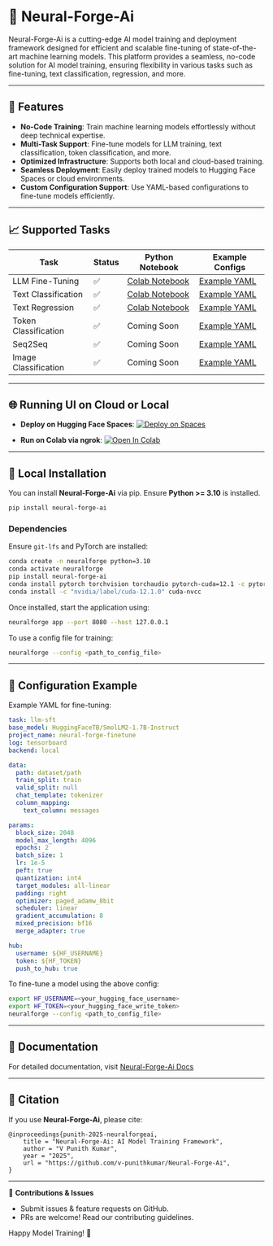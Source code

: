 # 🤖 Neural-Forge-Ai

Neural-Forge-Ai is a cutting-edge AI model training and deployment framework designed for efficient and scalable fine-tuning of state-of-the-art machine learning models. This platform provides a seamless, no-code solution for AI model training, ensuring flexibility in various tasks such as fine-tuning, text classification, regression, and more.

---

## 🔧 Features

- **No-Code Training**: Train machine learning models effortlessly without deep technical expertise.
- **Multi-Task Support**: Fine-tune models for LLM training, text classification, token classification, and more.
- **Optimized Infrastructure**: Supports both local and cloud-based training.
- **Seamless Deployment**: Easily deploy trained models to Hugging Face Spaces or cloud environments.
- **Custom Configuration Support**: Use YAML-based configurations to fine-tune models efficiently.

---

## 📈 Supported Tasks

| Task | Status | Python Notebook | Example Configs |
| --- | --- | --- | --- |
| LLM Fine-Tuning | ✅ | [Colab Notebook](https://colab.research.google.com/) | [Example YAML](configs/llm_finetune.yaml) |
| Text Classification | ✅ | [Colab Notebook](https://colab.research.google.com/) | [Example YAML](configs/text_classification.yaml) |
| Text Regression | ✅ | [Colab Notebook](https://colab.research.google.com/) | [Example YAML](configs/text_regression.yaml) |
| Token Classification | ✅ | Coming Soon | [Example YAML](configs/token_classification.yaml) |
| Seq2Seq | ✅ | Coming Soon | [Example YAML](configs/seq2seq.yaml) |
| Image Classification | ✅ | Coming Soon | [Example YAML](configs/image_classification.yaml) |

---

## 🌐 Running UI on Cloud or Local

- **Deploy on Hugging Face Spaces**: [![Deploy on Spaces](https://huggingface.co/datasets/huggingface/badges/resolve/main/deploy-on-spaces-md.svg)](https://huggingface.co/login?next=%2Fspaces%2Fneural-forge-ai%2Fneural-forge-ui%3Fduplicate%3Dtrue)

- **Run on Colab via ngrok**: [![Open In Colab](https://colab.research.google.com/assets/colab-badge.svg)](https://colab.research.google.com/)

---

## 🔄 Local Installation

You can install **Neural-Forge-Ai** via pip. Ensure **Python >= 3.10** is installed.

```sh
pip install neural-forge-ai
```

### **Dependencies**
Ensure `git-lfs` and PyTorch are installed:

```sh
conda create -n neuralforge python=3.10
conda activate neuralforge
pip install neural-forge-ai
conda install pytorch torchvision torchaudio pytorch-cuda=12.1 -c pytorch -c nvidia
conda install -c "nvidia/label/cuda-12.1.0" cuda-nvcc
```

Once installed, start the application using:

```sh
neuralforge app --port 8080 --host 127.0.0.1
```

To use a config file for training:

```sh
neuralforge --config <path_to_config_file>
```

---

## 🔖 Configuration Example

Example YAML for fine-tuning:

```yaml
task: llm-sft
base_model: HuggingFaceTB/SmolLM2-1.7B-Instruct
project_name: neural-forge-finetune
log: tensorboard
backend: local

data:
  path: dataset/path
  train_split: train
  valid_split: null
  chat_template: tokenizer
  column_mapping:
    text_column: messages

params:
  block_size: 2048
  model_max_length: 4096
  epochs: 2
  batch_size: 1
  lr: 1e-5
  peft: true
  quantization: int4
  target_modules: all-linear
  padding: right
  optimizer: paged_adamw_8bit
  scheduler: linear
  gradient_accumulation: 8
  mixed_precision: bf16
  merge_adapter: true

hub:
  username: ${HF_USERNAME}
  token: ${HF_TOKEN}
  push_to_hub: true
```

To fine-tune a model using the above config:

```sh
export HF_USERNAME=<your_hugging_face_username>
export HF_TOKEN=<your_hugging_face_write_token>
neuralforge --config <path_to_config_file>
```

---

## 📜 Documentation

For detailed documentation, visit [Neural-Forge-Ai Docs](https://your-docs-link.com)

---

## 🌟 Citation

If you use **Neural-Forge-Ai**, please cite:

```
@inproceedings{punith-2025-neuralforgeai,
    title = "Neural-Forge-Ai: AI Model Training Framework",
    author = "V Punith Kumar",
    year = "2025",
    url = "https://github.com/v-punithkumar/Neural-Forge-Ai",
}
```

---

🎉 **Contributions & Issues**
- Submit issues & feature requests on GitHub.
- PRs are welcome! Read our contributing guidelines.

Happy Model Training! 🚀